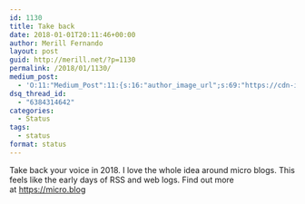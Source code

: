 ```yaml
---
id: 1130
title: Take back
date: 2018-01-01T20:11:46+00:00
author: Merill Fernando
layout: post
guid: http://merill.net/?p=1130
permalink: /2018/01/1130/
medium_post:
  - 'O:11:"Medium_Post":11:{s:16:"author_image_url";s:69:"https://cdn-images-1.medium.com/fit/c/200/200/0*nOSMyIhdQJ9325FH.jpeg";s:10:"author_url";s:26:"https://medium.com/@merill";s:11:"byline_name";N;s:12:"byline_email";N;s:10:"cross_link";s:2:"no";s:2:"id";s:12:"55246c097d70";s:21:"follower_notification";s:3:"yes";s:7:"license";s:19:"all-rights-reserved";s:14:"publication_id";s:12:"99858869fb3c";s:6:"status";s:6:"public";s:3:"url";s:68:"https://medium.com/@merill/take-back-your-voice-in-2018-55246c097d70";}'
dsq_thread_id:
  - "6384314642"
categories:
  - Status
tags:
  - status
format: status
---
```

Take back your voice in 2018. I love the whole idea around micro blogs. This feels like the early days of RSS and web logs. Find out more at https://micro.blog